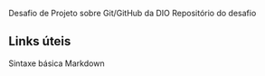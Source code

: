 Desafio de Projeto sobre Git/GitHub da DIO
Repositório  do desafio
## Links úteis
Sintaxe básica Markdown

